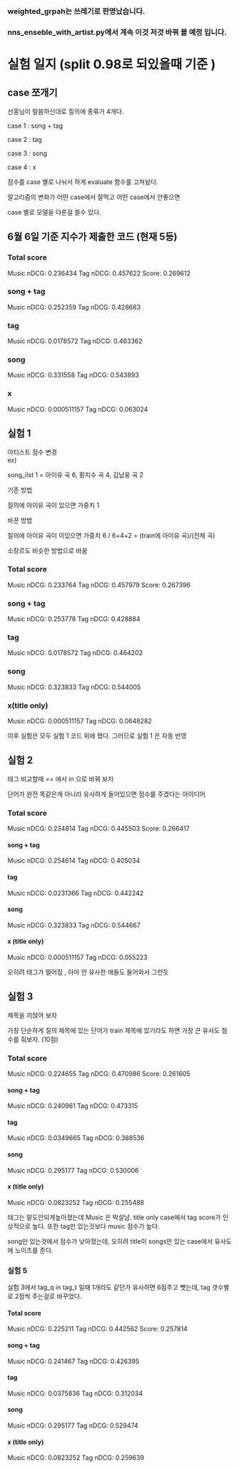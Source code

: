 

### weighted_grpah는 쓰레기로 판명났습니다.

### nns_enseble_with_artist.py에서 계속 이것 저것 바꿔 볼 예정 입니다.





# 실험 일지 (split 0.98로 되있을때 기준 )

## case 쪼개기

선홍님이 말씀하신대로 질의에 종류가 4개다.

case 1 : song + tag

case 2 : tag

case 3 : song

case 4 : x

점수를 case 별로 나눠서 하게 evaluate 함수를 고쳐놨다.

알고리즘의 변화가 어떤 case에서 잘먹고 어떤 case에서 안좋으면 

case 별로 모델을 다른걸 쓸수 있다.
 

## 6월 6일 기준 지수가 제출한 코드 (현재 5등)
### Total score
Music nDCG: 0.236434
Tag nDCG: 0.457622
Score: 0.269612
### song + tag
Music nDCG: 0.252359
Tag nDCG: 0.428683
### tag
Music nDCG: 0.0178572
Tag nDCG: 0.463362
### song
Music nDCG: 0.331558
Tag nDCG: 0.543893
### x
Music nDCG: 0.000511157
Tag nDCG: 0.063024



##  실험 1 
아티스트 점수 변경  
ex)

 song_list 1 = 아이유 곡 6, 황지수 곡 4, 김남웅 곡 2

기존 방법

질의에 아이유 곡이 있으면 가중치 1 

바꾼 방법

질의에 아이유 곡이 이있으면 가중치  6 / 6+4+2 = (train에 아이유 곡)/(전체 곡)

소장르도 비슷한 방법으로 바꿈

### Total score
Music nDCG: 0.233764
Tag nDCG: 0.457979
Score: 0.267396
### song + tag
Music nDCG: 0.253778
Tag nDCG: 0.428884
### tag
Music nDCG: 0.0178572
Tag nDCG: 0.464202
### song
Music nDCG: 0.323833
Tag nDCG: 0.544005
### x(title only)
Music nDCG: 0.000511157
Tag nDCG: 0.0648282

이후 실험은 모두 실험 1 코드 위에 했다. 그러므로 실험 1 은 자동 반영


## 실험 2

태그 비교할때 == 에서 in 으로 바꿔 보자 
  
단어가 완전 똑같은게 아니라 유사하게 들어있으면 점수를 주겠다는 아이디어 


### Total score
Music nDCG: 0.234814
Tag nDCG: 0.445503
Score: 0.266417


#### song + tag
Music nDCG: 0.254614
Tag nDCG: 0.405034

#### tag
Music nDCG: 0.0231366
Tag nDCG: 0.442242

#### song
Music nDCG: 0.323833
Tag nDCG: 0.544667

#### x (title only)
Music nDCG: 0.000511157
Tag nDCG: 0.055223

오히려 태그가 떨어짐 , 아마 안 유사한 애들도 들어와서 그런듯


##  실험 3



제목을 끼얹어 보자

가장 단순하게 질의 제목에 있는 단어가 train 제목에 있기라도 하면 가장 큰 유사도 점수를 줘보자. (10점)

### Total score
Music nDCG: 0.224655
Tag nDCG: 0.470986
Score: 0.261605

#### song + tag
Music nDCG: 0.240961
Tag nDCG: 0.473315

#### tag
Music nDCG: 0.0349665
Tag nDCG: 0.388536

#### song
Music nDCG: 0.295177
Tag nDCG: 0.530006

#### x (title only)
Music nDCG: 0.0823252
Tag nDCG: 0.255488


태그는 말도안되게높아졌는데 Music 은 박살남.  title only case에서 tag score가 인상적으로 높다. 또한 tag만 있는것보다 music 점수가 높다.

 song만 있는것에서 점수가 낮아졌는데, 오히려 title이 songs만 있는 case에서 유사도에 노이즈를 준다.




### 실험 5


실험 3에서 tag_q in tag_t 일때 1개라도 같던가 유사하면 6점주고 뻇는데, tag  갯수별로 2점씩 주는걸로 바꾸었다.


#### Total score
Music nDCG: 0.225211
Tag nDCG: 0.442562
Score: 0.257814
#### song + tag
Music nDCG: 0.241467
Tag nDCG: 0.426395
#### tag
Music nDCG: 0.0375836
Tag nDCG: 0.312034
#### song
Music nDCG: 0.295177
Tag nDCG: 0.529474
#### x (title only)
Music nDCG: 0.0823252
Tag nDCG: 0.259639
